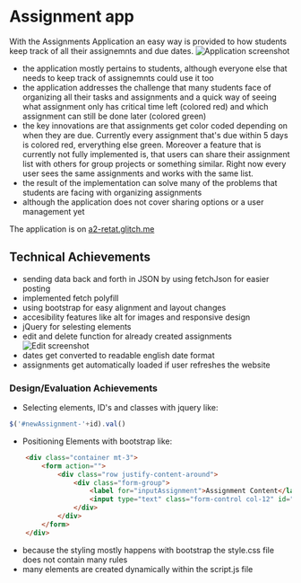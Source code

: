 # Assignment app
With the Assignments Application an easy way is provided to how students keep track of all their assignemnts and due dates.
![Application screenshot](https://i.imgur.com/nwNvtYJ.png)
- the application mostly pertains to students, although everyone else that needs to keep track of assignemnts could use it too
- the application addresses the challenge that many students face of organizing all their tasks and assignments and a quick way of seeing what assignment only has critical time left (colored red) and which assignment can still be done later (colored green)
- the key innovations are that assignments get color coded depending on when they are due. Currently every assignment that's due within 5 days is colored red, erverything else green. Moreover a feature that is currently not fully implemented is, that users can share their assignment list with others for group projects or something similar. Right now every user sees the same assignments and works with the same list.
- the result of the implementation can solve many of the problems that students are facing with organizing assignments 
- although the application does not cover sharing options or a user management yet

The application is on [a2-retat.glitch.me](http://a2-retat.glitch.me)

## Technical Achievements
- sending data back and forth in JSON by using fetchJson for easier posting
- implemented fetch polyfill
- using bootstrap for easy alignment and layout changes
- accesibility features like alt for images and responsive design
- jQuery for selesting elements
- edit and delete function for already created assignments
![Edit screenshot](https://i.imgur.com/ZPn7iKE.png)
- dates get converted to readable english date format
- assignments get automatically loaded if user refreshes the website

### Design/Evaluation Achievements
- Selecting elements, ID's and classes with jquery like:
```javascript
$('#newAssignment-'+id).val()
```
- Positioning Elements with bootstrap like:
```html
    <div class="container mt-3">
        <form action="">
            <div class="row justify-content-around">
                <div class="form-group">
                    <label for="inputAssignment">Assignment Content</label>
                    <input type="text" class="form-control col-12" id="inputAssignment" aria- placeholder="Enter Assignment">
                </div>
            </div>
        </form>
    </div>
```
- because the styling mostly happens with bootstrap the style.css file does not contain many rules
- many elements are created dynamically within the script.js file
